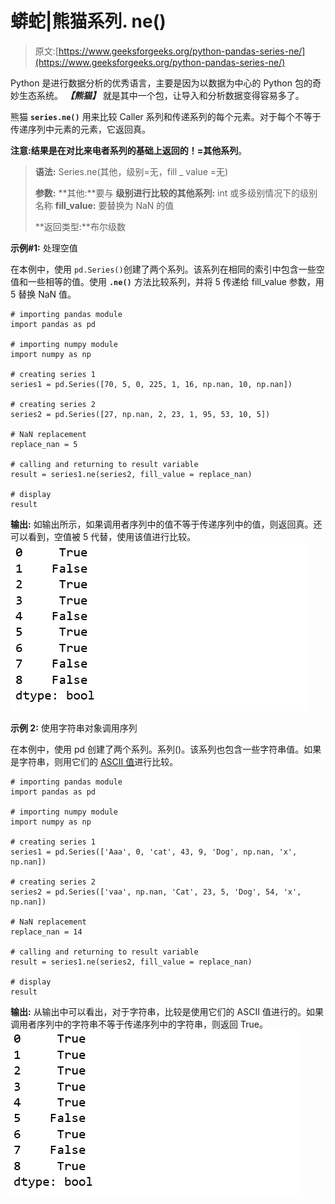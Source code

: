 # 蟒蛇|熊猫系列. ne()

> 原文:[https://www.geeksforgeeks.org/python-pandas-series-ne/](https://www.geeksforgeeks.org/python-pandas-series-ne/)

Python 是进行数据分析的优秀语言，主要是因为以数据为中心的 Python 包的奇妙生态系统。 ***【熊猫】*** 就是其中一个包，让导入和分析数据变得容易多了。

熊猫 **`series.ne()`** 用来比较 Caller 系列和传递系列的每个元素。对于每个不等于传递序列中元素的元素，它返回真。

**注意:**结果是在对比来电者**系列的基础上返回的！=其他系列**。

> **语法:** Series.ne(其他，级别=无，fill _ value =无)
> 
> **参数:**
> **其他:**要与
> **级别进行比较的其他系列:** int 或多级别情况下的级别名称
> **fill_value:** 要替换为 NaN 的值
> 
> **返回类型:**布尔级数

**示例#1:** 处理空值

在本例中，使用 `pd.Series()`创建了两个系列。该系列在相同的索引中包含一些空值和一些相等的值。使用 **`.ne()`** 方法比较系列，并将 5 传递给 fill_value 参数，用 5 替换 NaN 值。

```
# importing pandas module  
import pandas as pd  

# importing numpy module 
import numpy as np 

# creating series 1 
series1 = pd.Series([70, 5, 0, 225, 1, 16, np.nan, 10, np.nan]) 

# creating series 2 
series2 = pd.Series([27, np.nan, 2, 23, 1, 95, 53, 10, 5]) 

# NaN replacement
replace_nan = 5

# calling and returning to result variable
result = series1.ne(series2, fill_value = replace_nan)

# display 
result 
```

**输出:**
如输出所示，如果调用者序列中的值不等于传递序列中的值，则返回真。还可以看到，空值被 5 代替，使用该值进行比较。
![](img/6c457675076025ac9da480c7fa85e6ea.png)

**示例 2:** 使用字符串对象调用序列

在本例中，使用 pd 创建了两个系列。系列()。该系列也包含一些字符串值。如果是字符串，则用它们的 [ASCII 值](https://www.geeksforgeeks.org/ascii-in-python/)进行比较。

```
# importing pandas module  
import pandas as pd  

# importing numpy module 
import numpy as np 

# creating series 1 
series1 = pd.Series(['Aaa', 0, 'cat', 43, 9, 'Dog', np.nan, 'x', np.nan]) 

# creating series 2 
series2 = pd.Series(['vaa', np.nan, 'Cat', 23, 5, 'Dog', 54, 'x', np.nan]) 

# NaN replacement
replace_nan = 14

# calling and returning to result variable
result = series1.ne(series2, fill_value = replace_nan)

# display 
result 
```

**输出:**
从输出中可以看出，对于字符串，比较是使用它们的 ASCII 值进行的。如果调用者序列中的字符串不等于传递序列中的字符串，则返回 True。
![](img/7e7ec8eeb05db870c96c9f378a8cb978.png)